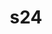 ---
layout: seasons
title: s24
display_name: Season 24
permalink: '/:categories/:title'
category: f12019
menu_title: Standings
menu_icon: /assets/site-img/f1-2019-w.png
menu_hide: false
---